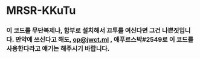 # MRSR-KKuTu

### 이 코드를 무단복제나, 함부로 설치해서 끄투를 여신다면 그건 나쁜짓입니다. 만약에 쓰신다고 해도, op@jwct.ml , 애푸르스박#2549로 이 코드를 사용한다라고 얘기는 해주시기 바랍니다.
